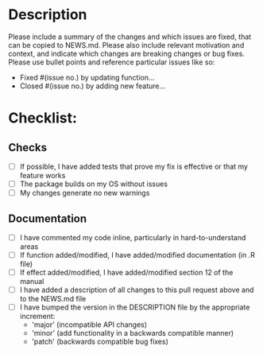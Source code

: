 # Description

Please include a summary of the changes and which issues are fixed,
that can be copied to NEWS.md.
Please also include relevant motivation and context,
and indicate which changes are breaking changes or bug fixes.
Please use bullet points and reference particular issues like so:

* Fixed #(issue no.) by updating function...
* Closed #(issue no.) by adding new feature...

# Checklist:

## Checks

- [ ] If possible, I have added tests that prove my fix is effective or that my feature works
- [ ] The package builds on my OS without issues
- [ ] My changes generate no new warnings

## Documentation

- [ ] I have commented my code inline, particularly in hard-to-understand areas
- [ ] If function added/modified, I have added/modified documentation (in .R file)
- [ ] If effect added/modified, I have added/modified section 12 of the manual
- [ ] I have added a description of all changes to this pull request above and to the NEWS.md file
- [ ] I have bumped the version in the DESCRIPTION file by the appropriate increment:
  - 'major' (incompatible API changes)
  - 'minor' (add functionality in a backwards compatible manner)
  - 'patch' (backwards compatible bug fixes)
